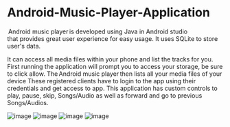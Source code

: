 # Android-Music-Player-Application
 Android music player is developed using Java in Android studio that provides great user experience for easy usage. It uses SQLite to store user's data.
 
It can access all media files within your phone and list the tracks for you. First running the application will prompt you to access your storage, be sure to click allow. The Android music player then lists all your media files of your device These registered clients have to login to the app using their credentials and get access to app. This application has custom controls to play, pause, skip, Songs/Audio as well as forward and go to previous Songs/Audios.

![image](https://user-images.githubusercontent.com/75978651/119464787-b9ffef00-bd60-11eb-81e2-0c66fc659232.png) 
![image](https://user-images.githubusercontent.com/75978651/119464849-c8e6a180-bd60-11eb-9a22-69de2d8cdfd7.png)
![image](https://user-images.githubusercontent.com/75978651/119464936-dac84480-bd60-11eb-9bf8-514d0c3e71fd.png)
![image](https://user-images.githubusercontent.com/75978651/119464898-d2700980-bd60-11eb-95a0-6a8215a76fb7.png)
